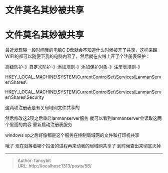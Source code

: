 # 文件莫名其妙被共享

<div class="header"><h1 class="single-title animate__animated animate__pulse animate__faster">文件莫名其妙被共享</h1></div>

<div class="content" id="content"><p>最近发现隔一段时间我的电脑C D盘就会不知道什么时候被开了共享，这样来蹭WIFI的都可以随便下我的电脑内容了，然后就在火绒上开了个注册表保护：</p><p>高级防护-》自定义防护-》添加规则-》添加保护对象-》注册表规则-》</p><p>HKEY_LOCAL_MACHINE\SYSTEM\CurrentControlSet\Services\LanmanServer\Shares\</p><p>HKEY_LOCAL_MACHINE\SYSTEM\CurrentControlSet\Services\LanmanServer\Shares\Security</p><p>这两项注册表是有关局域网文件共享的</p><p>然后修改这2项之后重启lanmanserver服务 就可以看到lanmanserver会读取这两个里面的内容 重新启动注册表服务</p><p>windows xp之后好像都是这个服务在控制局域网的文件和打印机共享</p><p>哦了 现在就等着哪个捣蛋的进程再来动我的局域网共享了 到时候查出来彻底灭掉</p><!-- raw HTML omitted --></div>



---

> Author: fancybit  
> URL: http://localhost:1313/posts/58/  

